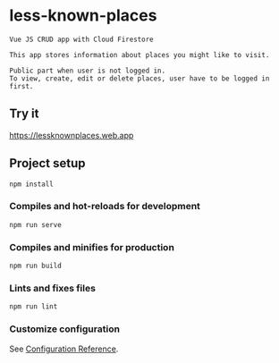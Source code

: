 # less-known-places
```
Vue JS CRUD app with Cloud Firestore

This app stores information about places you might like to visit.

Public part when user is not logged in. 
To view, create, edit or delete places, user have to be logged in first.
```
## Try it
https://lessknownplaces.web.app

## Project setup
```
npm install
```

### Compiles and hot-reloads for development
```
npm run serve
```

### Compiles and minifies for production
```
npm run build
```

### Lints and fixes files
```
npm run lint
```

### Customize configuration
See [Configuration Reference](https://cli.vuejs.org/config/).
